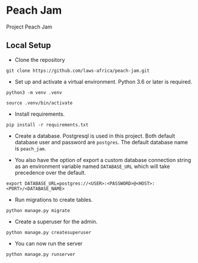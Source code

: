 # Peach Jam

Project Peach Jam


## Local Setup
- Clone the repository
```
git clone https://github.com/laws-africa/peach-jam.git
```

- Set up and activate a virtual environment.  Python 3.6 or later is required.
```
python3 -m venv .venv

source .venv/bin/activate

```
- Install requirements.
```
pip install -r requirements.txt
```

- Create a database. Postgresql is used in this project. Both default database user and password are `postgres`. The default database name is `peach_jam`. 

- You also have the option of export a custom database connection string as an environment variable named `DATABASE_URL` which will take precedence over the default.

```
export DATABASE_URL=postgres://<USER>:<PASSWORD>@<HOST>:<PORT>/<DATABASE_NAME>
```
- Run migrations to create tables.
```
python manage.py migrate
```

- Create a superuser for the admin.

```
python manage.py createsuperuser
```

- You can now run the server
```
python manage.py runserver
```

